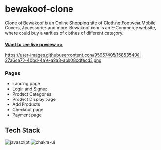 # bewakoof-clone

Clone of Bewakoof is an Online Shopping site of Clothing,Footwear,Mobile Covers, Accessories and more.
Bewakoof.com is an E-Commerce website, where could buy a varities of clothes of different category.

#### <a href="https://glamour-ashy.vercel.app">Want to see live preview >></a>

https://user-images.githubusercontent.com/95957405/158535400-27a6ca70-40bd-4a1e-a2a3-abb08cdfecd3.png


### Pages

- Landing page
- Login and Signup
- Product Categories
- Product Display page
- Add Products
- Checkout page
- Payment page


## Tech Stack

<p>
<img src="https://img.shields.io/badge/JavaScript-323330?style=for-the-badge&logo=javascript&logoColor=F7DF1E" alt="javascript" />
<img src="https://img.shields.io/badge/Chakra%20UI-3bc7bd?style=for-the-badge&logo=chakraui&logoColor=white" alt="chakra-ui" />
</p>

